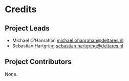 Credits
=======

Project Leads
----------------

* Michael O'Hanrahan <michael.ohanrahan@deltares.nl>
* Sebastian Hartgring <sebastian.hartgring@deltares.nl>

Project Contributors
------------

None.
